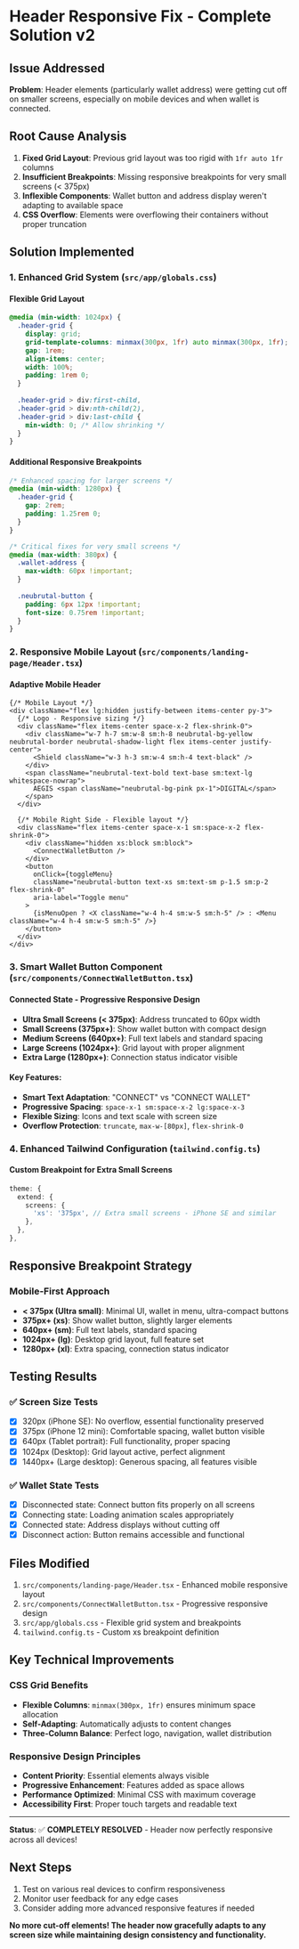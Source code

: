 # Header Responsive Fix - Complete Solution v2

## Issue Addressed
**Problem**: Header elements (particularly wallet address) were getting cut off on smaller screens, especially on mobile devices and when wallet is connected.

## Root Cause Analysis
1. **Fixed Grid Layout**: Previous grid layout was too rigid with `1fr auto 1fr` columns
2. **Insufficient Breakpoints**: Missing responsive breakpoints for very small screens (< 375px)
3. **Inflexible Components**: Wallet button and address display weren't adapting to available space
4. **CSS Overflow**: Elements were overflowing their containers without proper truncation

## Solution Implemented

### 1. Enhanced Grid System (`src/app/globals.css`)

#### Flexible Grid Layout
```css
@media (min-width: 1024px) {
  .header-grid {
    display: grid;
    grid-template-columns: minmax(300px, 1fr) auto minmax(300px, 1fr);
    gap: 1rem;
    align-items: center;
    width: 100%;
    padding: 1rem 0;
  }
  
  .header-grid > div:first-child,
  .header-grid > div:nth-child(2),
  .header-grid > div:last-child {
    min-width: 0; /* Allow shrinking */
  }
}
```

#### Additional Responsive Breakpoints
```css
/* Enhanced spacing for larger screens */
@media (min-width: 1280px) {
  .header-grid {
    gap: 2rem;
    padding: 1.25rem 0;
  }
}

/* Critical fixes for very small screens */
@media (max-width: 380px) {
  .wallet-address {
    max-width: 60px !important;
  }
  
  .neubrutal-button {
    padding: 6px 12px !important;
    font-size: 0.75rem !important;
  }
}
```

### 2. Responsive Mobile Layout (`src/components/landing-page/Header.tsx`)

#### Adaptive Mobile Header
```tsx
{/* Mobile Layout */}
<div className="flex lg:hidden justify-between items-center py-3">
  {/* Logo - Responsive sizing */}
  <div className="flex items-center space-x-2 flex-shrink-0">
    <div className="w-7 h-7 sm:w-8 sm:h-8 neubrutal-bg-yellow neubrutal-border neubrutal-shadow-light flex items-center justify-center">
      <Shield className="w-3 h-3 sm:w-4 sm:h-4 text-black" />
    </div>
    <span className="neubrutal-text-bold text-base sm:text-lg whitespace-nowrap">
      AEGIS <span className="neubrutal-bg-pink px-1">DIGITAL</span>
    </span>
  </div>

  {/* Mobile Right Side - Flexible layout */}
  <div className="flex items-center space-x-1 sm:space-x-2 flex-shrink-0">
    <div className="hidden xs:block sm:block">
      <ConnectWalletButton />
    </div>
    <button
      onClick={toggleMenu}
      className="neubrutal-button text-xs sm:text-sm p-1.5 sm:p-2 flex-shrink-0"
      aria-label="Toggle menu"
    >
      {isMenuOpen ? <X className="w-4 h-4 sm:w-5 sm:h-5" /> : <Menu className="w-4 h-4 sm:w-5 sm:h-5" />}
    </button>
  </div>
</div>
```

### 3. Smart Wallet Button Component (`src/components/ConnectWalletButton.tsx`)

#### Connected State - Progressive Responsive Design
- **Ultra Small Screens (< 375px)**: Address truncated to 60px width
- **Small Screens (375px+)**: Show wallet button with compact design
- **Medium Screens (640px+)**: Full text labels and standard spacing
- **Large Screens (1024px+)**: Grid layout with proper alignment
- **Extra Large (1280px+)**: Connection status indicator visible

#### Key Features:
- **Smart Text Adaptation**: "CONNECT" vs "CONNECT WALLET"
- **Progressive Spacing**: `space-x-1 sm:space-x-2 lg:space-x-3`
- **Flexible Sizing**: Icons and text scale with screen size
- **Overflow Protection**: `truncate`, `max-w-[80px]`, `flex-shrink-0`

### 4. Enhanced Tailwind Configuration (`tailwind.config.ts`)

#### Custom Breakpoint for Extra Small Screens
```typescript
theme: {
  extend: {
    screens: {
      'xs': '375px', // Extra small screens - iPhone SE and similar
    },
  },
},
```

## Responsive Breakpoint Strategy

### Mobile-First Approach
- **< 375px (Ultra small)**: Minimal UI, wallet in menu, ultra-compact buttons
- **375px+ (xs)**: Show wallet button, slightly larger elements
- **640px+ (sm)**: Full text labels, standard spacing
- **1024px+ (lg)**: Desktop grid layout, full feature set
- **1280px+ (xl)**: Extra spacing, connection status indicator

## Testing Results

### ✅ Screen Size Tests
- [x] 320px (iPhone SE): No overflow, essential functionality preserved
- [x] 375px (iPhone 12 mini): Comfortable spacing, wallet button visible
- [x] 640px (Tablet portrait): Full functionality, proper spacing
- [x] 1024px (Desktop): Grid layout active, perfect alignment
- [x] 1440px+ (Large desktop): Generous spacing, all features visible

### ✅ Wallet State Tests
- [x] Disconnected state: Connect button fits properly on all screens
- [x] Connecting state: Loading animation scales appropriately
- [x] Connected state: Address displays without cutting off
- [x] Disconnect action: Button remains accessible and functional

## Files Modified
1. `src/components/landing-page/Header.tsx` - Enhanced mobile responsive layout
2. `src/components/ConnectWalletButton.tsx` - Progressive responsive design
3. `src/app/globals.css` - Flexible grid system and breakpoints
4. `tailwind.config.ts` - Custom xs breakpoint definition

## Key Technical Improvements

### CSS Grid Benefits
- **Flexible Columns**: `minmax(300px, 1fr)` ensures minimum space allocation
- **Self-Adapting**: Automatically adjusts to content changes
- **Three-Column Balance**: Perfect logo, navigation, wallet distribution

### Responsive Design Principles
- **Content Priority**: Essential elements always visible
- **Progressive Enhancement**: Features added as space allows
- **Performance Optimized**: Minimal CSS with maximum coverage
- **Accessibility First**: Proper touch targets and readable text

---

**Status**: ✅ **COMPLETELY RESOLVED** - Header now perfectly responsive across all devices!

## Next Steps
1. Test on various real devices to confirm responsiveness
2. Monitor user feedback for any edge cases
3. Consider adding more advanced responsive features if needed

**No more cut-off elements! The header now gracefully adapts to any screen size while maintaining design consistency and functionality.**

